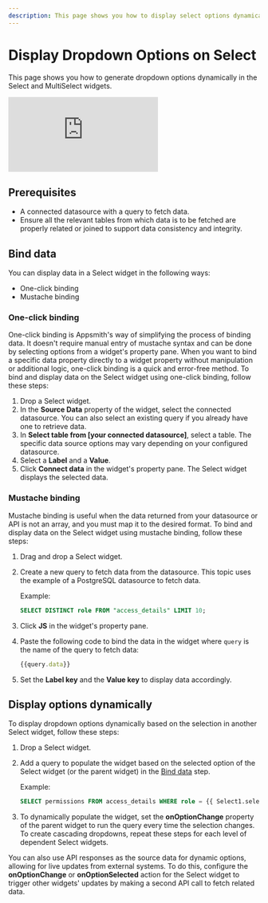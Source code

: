 ```yaml
---
description: This page shows you how to display select options dynamically.
---
```


# Display Dropdown Options on Select
This page shows you how to generate dropdown options dynamically in the Select and MultiSelect widgets.

<div style={{ position: "relative", paddingBottom: "calc(50.520833333333336% + 41px)", height: "0", width: "100%" }}>
  <iframe src="https://demo.arcade.software/9ah0AGhFrfeLJeUOttuI?embed" frameborder="0" loading="lazy" webkitallowfullscreen mozallowfullscreen allowfullscreen style={{ position: "absolute", top: "0", left: "0", width: "100%", height: "100%", colorScheme: "light" }} title="Appsmith | Connect Data">
  </iframe>
</div>


## Prerequisites
- A connected datasource with a query to fetch data.
- Ensure all the relevant tables from which data is to be fetched are properly related or joined to support data consistency and integrity.


## Bind data
You can display data in a Select widget in the following ways:
- One-click binding
- Mustache binding

### One-click binding
One-click binding is Appsmith's way of simplifying the process of binding data. It doesn't require manual entry of mustache syntax and can be done by selecting options from a widget's property pane. When you want to bind a specific data property directly to a widget property without manipulation or additional logic, one-click binding is a quick and error-free method.
To bind and display data on the Select widget using one-click binding, follow these steps:
1. Drop a Select widget.
2. In the **Source Data** property of the widget, select the connected datasource. You can also select an existing query if you already have one to retrieve data.
3. In **Select table from [your connected datasource]**, select a table. The specific data source options may vary depending on your configured datasource.
4. Select a **Label** and a **Value**.
5. Click **Connect data** in the widget's property pane. The Select widget displays the selected data.

### Mustache binding
Mustache binding is useful when the data returned from your datasource or API is not an array, and you must map it to the desired format. 
To bind and display data on the Select widget using mustache binding, follow these steps:
1. Drag and drop a Select widget.
2. Create a new query to fetch data from the datasource.
   This topic uses the example of a PostgreSQL datasource to fetch data.

   Example:
   ```sql
   SELECT DISTINCT role FROM "access_details" LIMIT 10;
   ```
3. Click **JS** in the widget's property pane.
4. Paste the following code to bind the data in the widget where `query` is the name of the query to fetch data:
   
   ```jsx
   {{query.data}}
   ```
5. Set the **Label key** and the **Value key** to display data accordingly.
## Display options dynamically
To display dropdown options dynamically based on the selection in another Select widget, follow these steps:
1. Drop a Select widget.
2. Add a query to populate the widget based on the selected option of the Select widget (or the parent widget) in the [Bind data](#bind-data) step.

   Example:
   ```sql
   SELECT permissions FROM access_details WHERE role = {{ Select1.selectedOptionValue }};
   ```
3. To dynamically populate the widget, set the **onOptionChange** property of the parent widget to run the query every time the selection changes.
To create cascading dropdowns, repeat these steps for each level of dependent Select widgets.

You can also use API responses as the source data for dynamic options, allowing for live updates from external systems. To do this, configure the **onOptionChange** or **onOptionSelected** action for the Select widget to trigger other widgets' updates by making a second API call to fetch related data. 

